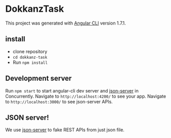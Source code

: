 # DokkanzTask

This project was generated with [Angular CLI](https://github.com/angular/angular-cli) version 1.7.1.

## install

- clone repository
- `cd dokkanz-task`
- Run `npm install`

## Development server

Run `npm start` to start angular-cli dev server and [json-server](https://github.com/typicode/json-server) in Concurrently.
Navigate to `http://localhost:4200/` to see your app.
Navigate to `http://localhost:3000/` to see json-server APIs.

## JSON server!

We use [json-server](https://github.com/typicode/json-server) to fake REST APIs from just json file.